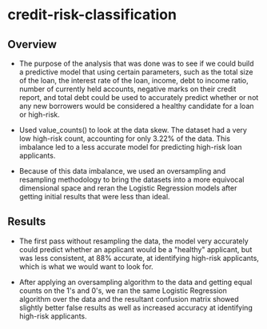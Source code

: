 # credit-risk-classification


## Overview

 * The purpose of the analysis that was done was to see if we could build a predictive model that using certain parameters, such as the total size of the loan, the interest rate of the loan, income, debt to income ratio, number of currently held accounts, negative marks on their credit report, and total debt could be used to accurately predict whether or not any new borrowers would be considered a healthy candidate for a loan or high-risk.

* Used value_counts() to look at the data skew. The dataset had a very low high-risk count, accounting for only 3.22% of the data. This imbalance led to a less accurate model for predicting high-risk loan applicants.

* Because of this data imbalance, we used an oversampling and resampling methodology to bring the datasets into a more equivocal dimensional space and reran the Logistic Regression models after getting initial results that were less than ideal.

## Results

* The first pass without resampling the data, the model very accurately could predict whether an applicant would be a "healthy" applicant, but was less consistent, at 88% accurate,  at identifying high-risk applicants, which is what we would want to look for.

* After applying an oversampling algorithm to the data and getting equal counts on the 1's and 0's, we ran the same Logistic Regression algorithm over the data and the resultant confusion matrix showed slightly better false results as well as increased accuracy at identifying high-risk applicants.




